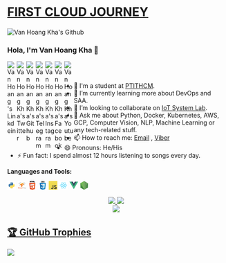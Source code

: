# [FIRST CLOUD JOURNEY](https://cloudjourney.awsstudygroup.com/)

<img align="center" alt="Van Hoang Kha's Github" width="1200" height="800" src="https://scontent.fsgn13-2.fna.fbcdn.net/v/t39.30808-6/271848445_10217333385366338_2059762173748527506_n.jpg?_nc_cat=106&ccb=1-5&_nc_sid=8631f5&_nc_ohc=kNgE-lrcmpgAX-mwts1&tn=F8SiriytLR0tzSYA&_nc_ht=scontent.fsgn13-2.fna&oh=00_AT9zLKMwDZJTxjeOSApKPA60WMKbWgWtF-GhU-YgFprQBA&oe=6250901B" />


### Hola, I'm Van Hoang Kha 👋
<a href="https://www.linkedin.com/in/van-hoang-kha">
  <img align="left" alt="Van Hoang 's Linkdein" width="22px" src="https://cdn.jsdelivr.net/npm/simple-icons@v3/icons/linkedin.svg" />
</a>
<a href="https://twitter.com/AlphaGo_14">
  <img align="left" alt="Van Hoang Kha's Twitter" width="22px" src="https://cdn.jsdelivr.net/npm/simple-icons@v3/icons/twitter.svg" />
</a>
<a href="https://github.com/Van-Hoang-Kha">
  <img align="left" alt="Van Hoang Kha's Github" width="22px" src="https://cdn.jsdelivr.net/npm/simple-icons@v3/icons/github.svg" />
</a>
<a href="">
  <img align="left" alt="Van Hoang Kha's Telegram" width="22px" src="https://cdn.jsdelivr.net/npm/simple-icons@v3/icons/telegram.svg" />
</a>
<a href="https://www.instagram.com/hoangggkhaaa">
  <img align="left" alt="Van Hoang Kha's Instagram" width="22px" src="https://cdn.jsdelivr.net/npm/simple-icons@v3/icons/instagram.svg" />
</a>
<a href="https://www.facebook.com/profile.php?id=100040398945093">
  <img align="left" alt="Van Hoang Kha's Facebook" width="22px" src="https://cdn.jsdelivr.net/npm/simple-icons@v3/icons/facebook.svg" />
</a>
<a href="">
  <img align="left" alt="Van Hoang Kha's Youtube" width="22px" src="https://cdn.jsdelivr.net/npm/simple-icons@v3/icons/youtube.svg" />
</a>

<br/>
<br/>




- 🔭 I'm a student at [PTITHCM](https://ptithcm.edu.vn).
- 🌱 I’m currently learning more about DevOps and SAA.
- 👯 I’m looking to collaborate on [IoT System Lab](https://www.facebook.com/IoTSLAB).
- 💬 Ask me about Python, Docker, Kubernetes, AWS, GCP, Computer Vision, NLP, Machine Learning or any tech-related stuff.
- 📫 How to reach me: [Email](khab9thd@gmail.com) , [Viber](0378970137)
- 😄 Pronouns: He/His
- ⚡ Fun fact: I spend almost 12 hours listening to songs every day.


**Languages and Tools:**  

<code><img height="20" src="https://raw.githubusercontent.com/github/explore/80688e429a7d4ef2fca1e82350fe8e3517d3494d/topics/python/python.png"></code>
<code><img height="20" src="https://raw.githubusercontent.com/github/explore/80688e429a7d4ef2fca1e82350fe8e3517d3494d/topics/tensorflow/tensorflow.png"></code>
<code><img height="20" src="https://raw.githubusercontent.com/github/explore/80688e429a7d4ef2fca1e82350fe8e3517d3494d/topics/html/html.png"></code>
<code><img height="20" src="https://raw.githubusercontent.com/github/explore/80688e429a7d4ef2fca1e82350fe8e3517d3494d/topics/css/css.png"></code>
<code><img height="20" src="https://raw.githubusercontent.com/github/explore/80688e429a7d4ef2fca1e82350fe8e3517d3494d/topics/javascript/javascript.png"></code>
<code><img height="20" src="https://raw.githubusercontent.com/github/explore/80688e429a7d4ef2fca1e82350fe8e3517d3494d/topics/react/react.png"></code>
<code><img height="20" src="https://raw.githubusercontent.com/github/explore/80688e429a7d4ef2fca1e82350fe8e3517d3494d/topics/vue/vue.png"></code>
<code><img height="20" src="https://raw.githubusercontent.com/github/explore/80688e429a7d4ef2fca1e82350fe8e3517d3494d/topics/nodejs/nodejs.png"></code>  

<div align="center">
  <a href="https://github.com/Van-Hoang-Kha">
  <img height="180em" src="https://github-readme-stats.vercel.app/api?username=Van-Hoang-Kha&show_icons=true&theme=dracula&include_all_commits=true&count_private=true&cache_seconds=1800"/>
  <img height="180em" src="https://github-readme-stats.vercel.app/api/top-langs/?username=Van-Hoang-Kha&layout=compact&langs_count=7&theme=dracula&cache_seconds=1800"/>

</div>
  <div align="center">
  <img src="https://github-readme-streak-stats.herokuapp.com/?user=benccalcyxzfi&theme=dark">
  </div>
  <h2>🏆 GitHub Trophies</h2>
<img src="https://github-profile-trophy.vercel.app/?username=Van-Hoang-Kha&theme=nord&column=7" >


